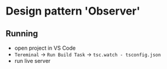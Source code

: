 # Design pattern 'Observer'

## Running

- open project in VS Code
- `Tereminal` -> `Run Build Task` -> `tsc.watch - tsconfig.json`
- run live server
